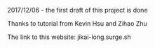 2017/12/06 - the first draft of this project is done

Thanks to tutorial from Kevin Hsu and Zihao Zhu

The link to this website: jikai-long.surge.sh

